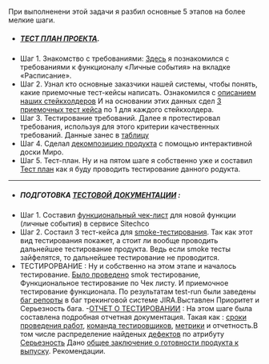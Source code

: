 При выполненени этой задачи я разбил основные 5 этапов на более мелкие шаги.

- ##### [ТЕСТ ПЛАН ПРОЕКТА](https://github.com/Igor-Maltcev/QA-tester/blob/main/Project_1/%D0%A2%D0%B5%D1%81%D1%82%D0%BF%D0%BB%D0%B0%D0%BD.PNG).
- Шаг 1. Знакомство с требованиями: [Здесь](https://skyengpublic.notion.site/6746e543d02c43879de0057cafe196b0/) я познакомился с требованиями к функционалу «Личные события» на вкладке «Расписание». 
 - Шаг 2.  Узнал кто основные заказчики нашей системы, чтобы понять, какие приемочные тест-кейсы написать. Ознакомился с [описанием наших стейкхолдеров](https://github.com/Igor-Maltcev/QA-tester/blob/main/Project_1/userstory.PNG/)
  И на основании этих данных сдел [3 приемочных тест кейса](https://github.com/Igor-Maltcev/QA-tester/blob/main/Project_1/%D0%9F%D1%80%D0%B8%D0%B5%D0%BC.%D0%A2%D0%9A.PNG) по 1 для каждого стейкхолдера.
 - Шаг 3. Тестирование требований. Далее я протестировал требования, используя для этого критерии качественных требований.
 Данные занес в [таблицу](https://github.com/Igor-Maltcev/QA-tester/blob/main/Project_1/%D0%A2%D0%B5%D1%81%D1%82%D0%A2%D1%80%D0%B5%D0%B1%D0%BE%D0%B2%D0%B0%D0%BD%D0%B8%D0%B9.PNG/)
 - Шаг 4. Сделал [декомпозицию продукта](https://miro.com/app/board/uXjVPpH2rmY=/) с помощью интерактивной доски Миро.
 - Шаг 5. Тест-план. Ну и на пятом шаге я собственно уже и составил   [Тест план](https://github.com/Igor-Maltcev/QA-tester/blob/main/Project_1/%D0%A2%D0%B5%D1%81%D1%82%D0%BF%D0%BB%D0%B0%D0%BD.PNG) как я буду проводить тестирование данного родукта.

---
- ##### ПОДГОТОВКА [ТЕСТОВОЙ ДОКУМЕНТАЦИИ](https://github.com/Igor-Maltcev/QA-tester/blob/main/Project_1/%D0%A2%D0%B5%D1%81%D1%82%D0%94%D0%BE%D0%BA.PNG/) : 
 - Шаг 1. Составил [функциональный чек-лист](https://github.com/Igor-Maltcev/QA-tester/blob/main/Project_1/%D1%81%D0%BE%D0%B1%D1%8B%D1%82%D0%B8%D1%8F-export.xls/) для новой функции (личные события) в сервисе Sitechco
 - Шаг 2. Состаил  3 тест-кейса для [smoke-тестирования](https://github.com/Igor-Maltcev/QA-tester/blob/main/Project_1/Smoke.PNG/). Так как этот вид тестирования покажет, а стоит ли вообще проводить дальнейшее тестирование продукта.
  Ведь если smoke тесты зайфелятся, то дальнейшее тестирование не проводится.
 - ТЕСТИРОРВАНИЕ :
  Ну и собственно на этом этапе и началось тестирование. [Было проведено](https://github.com/Igor-Maltcev/QA-tester/blob/main/Project_1/%D0%92%D0%B8%D0%B4%D1%8B%D0%A2%D0%B5%D1%81%D1%82.PNG.) smok тестирование,
  Функциональное тестирование по Чек листу. И приемочное тестирование функционала.
  По результатам test-run были заведены [баг репорты](https://github.com/Igor-Maltcev/QA-tester/blob/main/Project_1/%D0%91%D0%B0%D0%B3%D0%B8.PNG/) в баг трекинговой системе JIRA.Выставлен Приоритет и Серьезность бага.
-[ОТЧЕТ О ТЕСТИРОВАНИИ](https://github.com/Igor-Maltcev/QA-tester) : 
На этом шаге была составлена подробная отчетная документация. Такая как : [сроки проведения работ](https://github.com/Igor-Maltcev/QA-tester/blob/main/Project_1/%D0%A1%D1%80%D0%BE%D0%BA%D0%B8_%D1%80%D0%B0%D0%B1%D0%BE%D1%82.PNG/), [команда тестировщиков](https://github.com/Igor-Maltcev/QA-tester/blob/main/Project_1/%D0%9A%D0%BE%D0%BC%D0%B0%D0%BD%D0%B4%D0%B0.PNG/), [метрики](https://github.com/Igor-Maltcev/QA-tester/blob/main/Project_1/%D0%BC%D0%B5%D1%82%D1%80%D0%B8%D0%BA%D0%B8.PNG/) и отчетность.В том числе распределение найденых [дефектов](https://github.com/Igor-Maltcev/QA-tester/blob/main/Project_1/%D0%B4%D0%B5%D1%84%D0%B5%D0%BA%D1%82%D1%8B.PNG/) по атрибуту [Серьезность](https://github.com/Igor-Maltcev/QA-tester/blob/main/Project_1/%D0%A1%D0%B5%D1%80%D1%8C%D0%B5%D0%B7%D0%BD%D0%BE%D1%81%D1%82%D1%8C.PNG/)
Дано [общее заключение о готовности продукта к выпуску](https://github.com/Igor-Maltcev/QA-tester/). Рекомендации.
 
